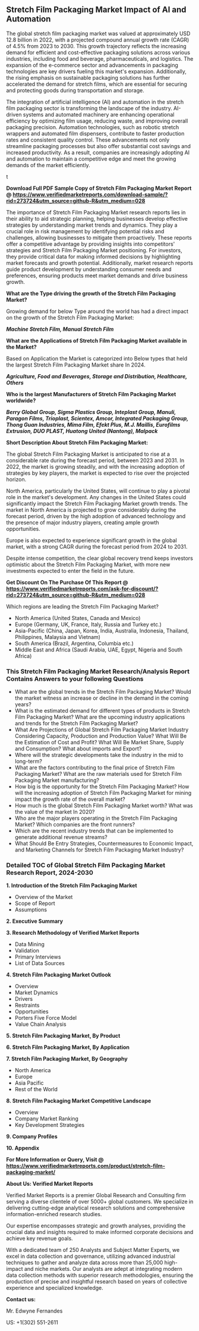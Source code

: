 <h2>Stretch Film Packaging Market Impact of AI and Automation</h2><p>The global stretch film packaging market was valued at approximately USD 12.8 billion in 2022, with a projected compound annual growth rate (CAGR) of 4.5% from 2023 to 2030. This growth trajectory reflects the increasing demand for efficient and cost-effective packaging solutions across various industries, including food and beverage, pharmaceuticals, and logistics. The expansion of the e-commerce sector and advancements in packaging technologies are key drivers fueling this market's expansion. Additionally, the rising emphasis on sustainable packaging solutions has further accelerated the demand for stretch films, which are essential for securing and protecting goods during transportation and storage.</p><p>The integration of artificial intelligence (AI) and automation in the stretch film packaging sector is transforming the landscape of the industry. AI-driven systems and automated machinery are enhancing operational efficiency by optimizing film usage, reducing waste, and improving overall packaging precision. Automation technologies, such as robotic stretch wrappers and automated film dispensers, contribute to faster production rates and consistent quality control. These advancements not only streamline packaging processes but also offer substantial cost savings and increased productivity. As a result, companies are increasingly adopting AI and automation to maintain a competitive edge and meet the growing demands of the market efficiently.</p>t</p><p id="" class=""><strong>Download Full PDF Sample Copy of Stretch Film Packaging Market Report @ <a href="https://www.verifiedmarketreports.com/download-sample/?rid=273724&utm_source=github-R&utm_medium=028" target="_blank">https://www.verifiedmarketreports.com/download-sample/?rid=273724&utm_source=github-R&utm_medium=028</a></strong></p><p>The importance of&nbsp;Stretch Film Packaging Market research reports lies in their ability to aid strategic planning, helping businesses develop effective strategies by understanding market trends and dynamics. They play a crucial role in risk management by identifying potential risks and challenges, allowing businesses to mitigate them proactively. These reports offer a competitive advantage by providing insights into competitors' strategies and Stretch Film Packaging Market positioning. For investors, they provide critical data for making informed decisions by highlighting market forecasts and growth potential. Additionally, market research reports guide product development by understanding consumer needs and preferences, ensuring products meet market demands and drive business growth.</p><p><strong>What are the&nbsp;Type driving the growth of the Stretch Film Packaging Market?</strong></p><p id="" class="">Growing demand for below Type around the world has had a direct impact on the growth of the Stretch Film Packaging Market:</p><em><strong>Machine Stretch Film, Manual Stretch Film</strong></em></p><strong>What are the&nbsp;Applications&nbsp;of Stretch Film Packaging Market available in the Market?</strong></p><p id="" class="">Based on Application the Market is categorized into Below types that held the largest Stretch Film Packaging Market share In 2024.</p><em><strong>Agriculture, Food and Beverages, Storage and Distribution, Healthcare, Others</strong></em></p><strong>Who is the largest Manufacturers of Stretch Film Packaging Market worldwide?</strong></p><p><em><strong>Berry Global Group, Sigma Plastics Group, Inteplast Group, Manuli, Paragon Films, Trioplast, Scientex, Amcor, Integrated Packaging Group, Thong Guan Industries, Mima Film, Efekt Plus, M.J. Maillis, Eurofilms Extrusion, DUO PLAST, Huatong United (Nantong), Malpack</strong></em></p><p id="" class=""><strong>Short Description About Stretch Film Packaging Market:</strong></p><p>The global Stretch Film Packaging Market is anticipated to rise at a considerable rate during the forecast period, between 2023 and 2031. In 2022, the market is growing steadily, and with the increasing adoption of strategies by key players, the market is expected to rise over the projected horizon.</p><p>North America, particularly the United States, will continue to play a pivotal role in the market's development. Any changes in the United States could significantly impact the Stretch Film Packaging Market growth trends. The market in North America is projected to grow considerably during the forecast period, driven by the high adoption of advanced technology and the presence of major industry players, creating ample growth opportunities.</p><p>Europe is also expected to experience significant growth in the global market, with a strong CAGR during the forecast period from 2024 to 2031.</p><p>Despite intense competition, the clear global recovery trend keeps investors optimistic about the Stretch Film Packaging Market, with more new investments expected to enter the field in the future.</p><p id="" class=""><strong>Get Discount On The Purchase Of This Report @ <a href="https://www.verifiedmarketreports.com/ask-for-discount/?rid=273724&utm_source=github-R&utm_medium=028" target="_blank">https://www.verifiedmarketreports.com/ask-for-discount/?rid=273724&utm_source=github-R&utm_medium=028</a></strong></p>Which regions are leading the Stretch Film Packaging Market?</p><ul><li>North America (United States, Canada and Mexico)</li><li>Europe (Germany, UK, France, Italy, Russia and Turkey etc.)</li><li>Asia-Pacific (China, Japan, Korea, India, Australia, Indonesia, Thailand, Philippines, Malaysia and Vietnam)</li><li>South America (Brazil, Argentina, Columbia etc.)</li><li>Middle East and Africa (Saudi Arabia, UAE, Egypt, Nigeria and South Africa)</li></ul><h3 id="" class="">This Stretch Film Packaging Market Research/Analysis Report Contains Answers to your following Questions</h3><ul><li>What are the global trends in the Stretch Film Packaging Market? Would the market witness an increase or decline in the demand in the coming years?</li><li>What is the estimated demand for different types of products in Stretch Film Packaging Market? What are the upcoming industry applications and trends for the Stretch Film Packaging Market?</li><li>What Are Projections of Global Stretch Film Packaging Market Industry Considering Capacity, Production and Production Value? What Will Be the Estimation of Cost and Profit? What Will Be Market Share, Supply and Consumption? What about imports and Export?</li><li>Where will the strategic developments take the industry in the mid to long-term?</li><li>What are the factors contributing to the final price of Stretch Film Packaging Market? What are the raw materials used for Stretch Film Packaging Market manufacturing?</li><li>How big is the opportunity for the Stretch Film Packaging Market? How will the increasing adoption of Stretch Film Packaging Market for mining impact the growth rate of the overall market?</li><li>How much is the global Stretch Film Packaging Market worth? What was the value of the market In 2020?</li><li>Who are the major players operating in the Stretch Film Packaging Market? Which companies are the front runners?</li><li>Which are the recent industry trends that can be implemented to generate additional revenue streams?</li><li>What Should Be Entry Strategies, Countermeasures to Economic Impact, and Marketing Channels for Stretch Film Packaging Market Industry?</li></ul><h3 id="" class="">Detailed TOC of Global Stretch Film Packaging Market Research Report, 2024-2030</h3><p id="" class=""><strong>1. Introduction of the Stretch Film Packaging Market</strong></p><ul><li>Overview of the Market</li><li>Scope of Report</li><li>Assumptions</li></ul><p id="" class=""><strong>2. Executive Summary</strong></p><p id="" class=""><strong>3. Research Methodology of Verified Market Reports</strong></p><ul><li>Data Mining</li><li>Validation</li><li>Primary Interviews</li><li>List of Data Sources</li></ul><p id="" class=""><strong>4. Stretch Film Packaging Market Outlook</strong></p><ul><li>Overview</li><li>Market Dynamics</li><li>Drivers</li><li>Restraints</li><li>Opportunities</li><li>Porters Five Force Model</li><li>Value Chain Analysis</li></ul><p id="" class=""><strong>5. Stretch Film Packaging Market, By Product</strong></p><p id="" class=""><strong>6. Stretch Film Packaging Market, By Application</strong></p><p id="" class=""><strong>7. Stretch Film Packaging Market, By Geography</strong></p><ul><li>North America</li><li>Europe</li><li>Asia Pacific</li><li>Rest of the World</li></ul><p id="" class=""><strong>8. Stretch Film Packaging Market Competitive Landscape</strong></p><ul><li>Overview</li><li>Company Market Ranking</li><li>Key Development Strategies</li></ul><p id="" class=""><strong>9. Company Profiles</strong></p><p id="" class=""><strong>10. Appendix</strong></p><p id="" class=""><strong>For More Information or Query, Visit @ <a href="https://www.verifiedmarketreports.com/product/stretch-film-packaging-market/" target="_blank">https://www.verifiedmarketreports.com/product/stretch-film-packaging-market/</a></strong></p><p id="" class=""><strong>About Us: Verified Market Reports</strong></p><p id="" class="">Verified Market Reports is a premier Global Research and Consulting firm serving a diverse clientele of over 5000+ global customers. We specialize in delivering cutting-edge analytical research solutions and comprehensive information-enriched research studies.</p><p id="" class="">Our expertise encompasses strategic and growth analyses, providing the crucial data and insights required to make informed corporate decisions and achieve key revenue goals.</p><p id="" class="">With a dedicated team of 250 Analysts and Subject Matter Experts, we excel in data collection and governance, utilizing advanced industrial techniques to gather and analyze data across more than 25,000 high-impact and niche markets. Our analysts are adept at integrating modern data collection methods with superior research methodologies, ensuring the production of precise and insightful research based on years of collective experience and specialized knowledge.</p><p id="" class=""><strong>Contact us:</strong></p><p id="" class="">Mr. Edwyne Fernandes</p><p id="" class="">US: +1(302) 551-2611</p>